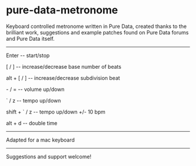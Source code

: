 # pure-data-metronome

Keyboard controlled metronome written in Pure Data, created thanks to the brilliant work, suggestions and example patches found on Pure Data forums and Pure Data itself.


---


Enter -- start/stop

[ / ] -- increase/decrease base number of beats

alt + [ / ] -- increase/decrease subdivision beat

\- / = -- volume up/down

\` / z -- tempo up/down

shift + \` / z -- tempo up/down +/- 10 bpm

alt + d -- double time


---

Adapted for a mac keyboard

---

Suggestions and support welcome!
